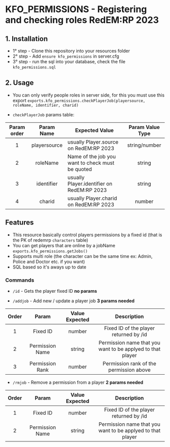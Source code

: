 # KFO_PERMISSIONS - Registering and checking roles RedEM:RP 2023

## 1. Installation
- 1° step - Clone this repository into your resources folder
- 2° step - Add ```ensure kfo_permissions``` in server.cfg
- 3° step - run the sql into your database, check the file ```kfo_permissions.sql```

## 2. Usage

- You can only verify people roles in server side, for this you must use this export ```exports.kfo_permissions.checkPlayerJob(playersource, roleName, identifier, charid)```

- ```checkPlayerJob``` params table:

| Param order 	|  Param Name  	| Expected Value                                   	| Param Value Type 	|
|:-----------:	|:------------:	|--------------------------------------------------	|:----------------:	|
|      1      	| playersource 	| usually Player.source on RedEM:RP 2023           	|   string/number  	|
|      2      	|   roleName   	| Name of the job you want to check must be quoted 	|      string      	|
|      3      	|  identifier  	| usually Player.identifier on RedEM:RP 2023       	|      string      	|
|      4      	|    charid    	| usually Player.charid on RedEM:RP 2023           	|      number      	|

## Features
- This resource basically control players permissions by a fixed id (that is the PK of redemrp ```characters``` table)
- You can get players that are online by a jobName ```exports.kfo_permissions.getJobs()```
- Supports multi role (the character can be the same time ex: Admin, Police and Doctor etc. if you want)
- SQL based so it's aways up to date

### Commands
- ```/id``` - Gets the player fixed ID **no params**

- ```/addjob``` - Add new / update a player job **3 params needed**

| Order 	|      Param      	| Value Expected 	|                         Description                        	|
|:-----:	|:---------------:	|:--------------:	|:----------------------------------------------------------:	|
|   1   	|     Fixed ID    	|     number     	|           Fixed ID of the player returned by /id           	|
|   2   	| Permission Name 	|     string     	| Permission name that you want to be applyed to that player 	|
|   3   	| Permission Rank 	|     number     	|           Permission rank of the permission above          	|

- ```/rmjob``` - Remove a permission from a player **2 params needed**

| Order 	|      Param      	| Value Expected 	|                         Description                        	|
|:-----:	|:---------------:	|:--------------:	|:----------------------------------------------------------:	|
|   1   	|     Fixed ID    	|     number     	|           Fixed ID of the player returned by /id           	|
|   2   	| Permission Name 	|     string     	| Permission name that you want to be applyed to that player 	|